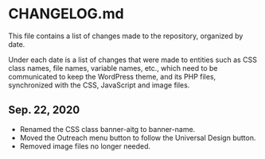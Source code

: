 # CHANGELOG.md

This file contains a list of changes made to the repository, organized by
date.

Under each date is a list of changes that were made to entities such as
CSS class names, file names, variable names, etc., which need to be
communicated to keep the WordPress theme, and its PHP files, synchronized
with the CSS, JavaScript and image files.

## Sep. 22, 2020

* Renamed the CSS class banner-aitg to banner-name.
* Moved the Outreach menu button to follow the Universal Design button.
* Removed image files no longer needed.
